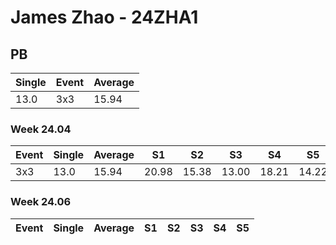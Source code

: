 # James Zhao - 24ZHA1

## PB
|Single|Event|Average|
|----|----|----|
|13.0|3x3|15.94|
### Week 24.04
|Event|Single|Average|S1|S2|S3|S4|S5|
|-----|-------|------|--|--|--|--|--|
|3x3|13.0|15.94|20.98|15.38|13.00|18.21|14.22|
### Week 24.06
|Event|Single|Average|S1|S2|S3|S4|S5|
|-----|-------|------|--|--|--|--|--|
